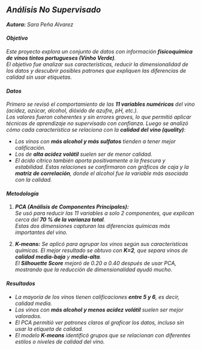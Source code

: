 ## *Análisis No Supervisado*
***Autora:*** *Sara Peña Alvarez*

#### *Objetivo*
*Este proyecto explora un conjunto de datos con información **fisicoquímica de vinos tintos portugueses (Vinho Verde)**.  
El objetivo fue analizar sus características, reducir la dimensionalidad de los datos y descubrir posibles patrones que expliquen las diferencias de calidad sin usar etiquetas.*

#### *Datos*
*Primero se revisó el comportamiento de las **11 variables numéricas** del vino (acidez, azúcar, alcohol, dióxido de azufre, pH, etc.).  
Los valores fueron coherentes y sin errores graves, lo que permitió aplicar técnicas de aprendizaje no supervisado con confianza.*
*Luego se analizó cómo cada característica se relaciona con la **calidad del vino (quality)**:*
- *Los vinos con **más alcohol y más sulfatos** tienden a tener mejor calificación.* 
- *Los de **alta acidez volátil** suelen ser de menor calidad.*  
- *El ácido cítrico también aporta positivamente a la frescura y estabilidad.*
*Estas relaciones se confirmaron con gráficos de caja y la **matriz de correlación**, donde el alcohol fue la variable más asociada con la calidad.*

#### *Metodología*

1. ***PCA (Análisis de Componentes Principales):***  
   *Se usó para reducir las 11 variables a solo 2 componentes, que explican cerca del **70 % de la varianza total**.  
   Estas dos dimensiones capturan las diferencias químicas más importantes del vino.*

2. ***K-means:*** 
   *Se aplicó para agrupar los vinos según sus características químicas.*
   *El mejor resultado se obtuvo con **K=2**, que separa vinos de **calidad media-baja** y **media-alta**.*  
   *El **Silhouette Score** mejoró de 0.20 a 0.40 después de usar PCA, mostrando que la reducción de dimensionalidad ayudó mucho.*

#### *Resultados*

- *La mayoría de los vinos tienen calificaciones **entre 5 y 6**, es decir, calidad media.*
- *Los vinos con **más alcohol y menos acidez volátil** suelen ser mejor valorados.* 
- *El PCA permitió ver patrones claros al graficar los datos, incluso sin usar la etiqueta de calidad.* 
- *El modelo **K-means** identificó grupos que se relacionan con diferentes estilos o niveles de calidad del vino.*
